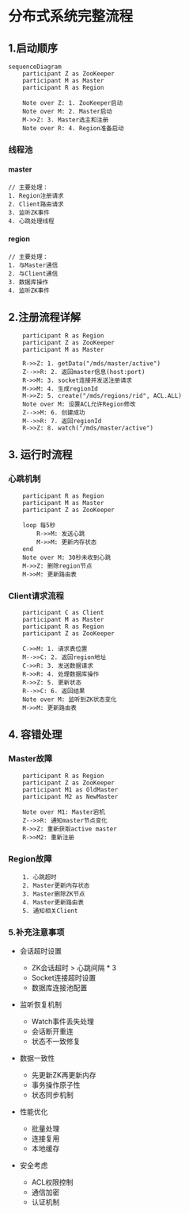 # 分布式系统完整流程
## 1.启动顺序
```
sequenceDiagram
    participant Z as ZooKeeper
    participant M as Master
    participant R as Region
    
    Note over Z: 1. ZooKeeper启动
    Note over M: 2. Master启动
    M->>Z: 3. Master选主和注册
    Note over R: 4. Region准备启动
```
### 线程池
#### master
```
// 主要处理：
1. Region注册请求
2. Client路由请求
3. 监听ZK事件
4. 心跳处理线程
```

#### region

```
// 主要处理：
1. 与Master通信
2. 与Client通信
3. 数据库操作
4. 监听ZK事件
```

## 2.注册流程详解
```sequenceDiagram
    participant R as Region
    participant Z as ZooKeeper
    participant M as Master
    
    R->>Z: 1. getData("/mds/master/active")
    Z-->>R: 2. 返回master信息(host:port)
    R->>M: 3. socket连接并发送注册请求
    M->>M: 4. 生成regionId
    M->>Z: 5. create("/mds/regions/rid", ACL.ALL)
    Note over M: 设置ACL允许Region修改
    Z-->>M: 6. 创建成功
    M-->>R: 7. 返回regionId
    R->>Z: 8. watch("/mds/master/active")
```

## 3. 运行时流程
### 心跳机制
```sequenceDiagram
    participant R as Region
    participant M as Master
    participant Z as ZooKeeper
    
    loop 每5秒
        R->>M: 发送心跳
        M->>M: 更新内存状态
    end
    Note over M: 30秒未收到心跳
    M->>Z: 删除region节点
    M->>M: 更新路由表
```

### Client请求流程
```sequenceDiagram
    participant C as Client
    participant M as Master
    participant R as Region
    participant Z as ZooKeeper
    
    C->>M: 1. 请求表位置
    M-->>C: 2. 返回region地址
    C->>R: 3. 发送数据请求
    R->>R: 4. 处理数据库操作
    R->>Z: 5. 更新状态
    R-->>C: 6. 返回结果
    Note over M: 监听到ZK状态变化
    M->>M: 更新路由表
```


## 4. 容错处理
### Master故障
```sequenceDiagram
    participant R as Region
    participant Z as ZooKeeper
    participant M1 as OldMaster
    participant M2 as NewMaster
    
    Note over M1: Master宕机
    Z-->>R: 通知master节点变化
    R->>Z: 重新获取active master
    R->>M2: 重新注册
```

### Region故障
```sequenceDiagram
    1. 心跳超时
    2. Master更新内存状态
    3. Master删除ZK节点
    4. Master更新路由表
    5. 通知相关Client
```

### 5.补充注意事项
- 会话超时设置

  - ZK会话超时 > 心跳间隔 * 3
  - Socket连接超时设置
  - 数据库连接池配置
- 监听恢复机制

  - Watch事件丢失处理
  - 会话断开重连
  - 状态不一致修复
- 数据一致性

  - 先更新ZK再更新内存
  - 事务操作原子性
  - 状态同步机制
- 性能优化

    - 批量处理
    - 连接复用
    - 本地缓存
- 安全考虑

  - ACL权限控制
  - 通信加密
  - 认证机制